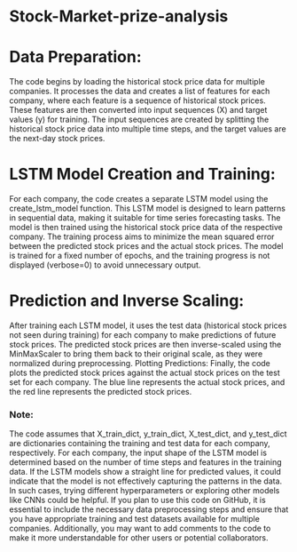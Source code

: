 # Stock-Market-prize-analysis


# Data Preparation:  
The code begins by loading the historical stock price data for multiple companies. It processes the data and creates a list of features for each company, where each feature is a sequence of historical stock prices. These features are then converted into input sequences (X) and target values (y) for training. The input sequences are created by splitting the historical stock price data into multiple time steps, and the target values are the next-day stock prices. 
# LSTM Model Creation and Training:  
For each company, the code creates a separate LSTM model using the create_lstm_model function. This LSTM model is designed to learn patterns in sequential data, making it suitable for time series forecasting tasks. The model is then trained using the historical stock price data of the respective company. The training process aims to minimize the mean squared error between the predicted stock prices and the actual stock prices. The model is trained for a fixed number of epochs, and the training progress is not displayed (verbose=0) to avoid unnecessary output. 
# Prediction and Inverse Scaling:  
After training each LSTM model, it uses the test data (historical stock prices not seen during training) for each company to make predictions of future stock prices. The predicted stock prices are then inverse-scaled using the MinMaxScaler to bring them back to their original scale, as they were normalized during preprocessing. Plotting Predictions:  Finally, the code plots the predicted stock prices against the actual stock prices on the test set for each company. The blue line represents the actual stock prices, and the red line represents the predicted stock prices.

### Note:

The code assumes that X_train_dict, y_train_dict, X_test_dict, and y_test_dict are dictionaries containing the training and test data for each company, respectively.
For each company, the input shape of the LSTM model is determined based on the number of time steps and features in the training data.
If the LSTM models show a straight line for predicted values, it could indicate that the model is not effectively capturing the patterns in the data. In such cases, trying different hyperparameters or exploring other models like CNNs could be helpful.
If you plan to use this code on GitHub, it is essential to include the necessary data preprocessing steps and ensure that you have appropriate training and test datasets available for multiple companies. Additionally, you may want to add comments to the code to make it more understandable for other users or potential collaborators.
